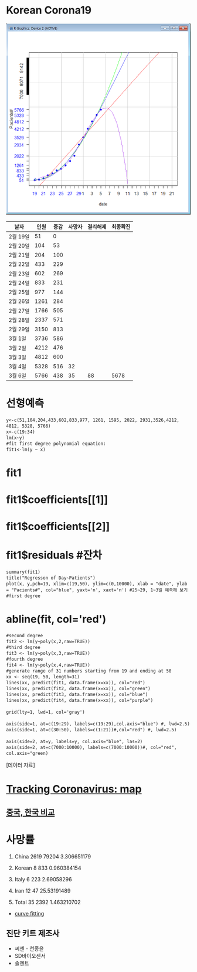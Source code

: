 # Korean Corona19
![선형예측](./c0305.PNG)

|날자|인원|증감|사망자|결리해제|최종확진|
|---|---|---|---|---|---|
|2월 19일 | 51| 0 | | | |
|2월 20일 | 104| 53 | | | |
|2월 21일 | 204| 100 | | | |
|2월 22일 | 433| 229 | | | |
|2월 23일 | 602| 269 | | | |
|2월 24일 | 833| 231 | | | |
|2월 25일 | 977| 144 | | | |
|2월 26일 | 1261| 284 | | | |
|2월 27일 | 1766| 505 | | | |
|2월 28일 | 2337 | 571 | | | |
|2월 29일 | 3150 | 813 | | | |
|3월 1일 | 3736 | 586 | | | |
|3월 2일 | 4212 | 476 | | | |
|3월 3일 | 4812 | 600 | | | |
|3월 4일 | 5328 | 516 | 32 | | |
|3월 6일 | 5766 | 438 | 35 | 88 | 5678 |

# 선형예측  


    y<-c(51,104,204,433,602,833,977, 1261, 1595, 2022, 2931,3526,4212, 4812, 5328, 5766)
    x<-c(19:34)
    lm(x~y)
    #fit first degree polynomial equation:
    fit1<-lm(y ~ x)
#    fit1
#    fit1$coefficients[[1]]
#    fit1$coefficients[[2]]
#    fit1$residuals #잔차
    summary(fit1)
    title("Regresson of Day~Patients")
    plot(x, y,pch=19, xlim=c(19,50), ylim=c(0,10000), xlab = "date", ylab = "Pacients#", col="blue", yaxt='n', xaxt='n') #25~29, 1~3일 예측해 보기
    #first degree
#    abline(fit, col='red')
    #second degree
    fit2 <- lm(y~poly(x,2,raw=TRUE))
    #third degree
    fit3 <- lm(y~poly(x,3,raw=TRUE))
    #fourth degree
    fit4 <- lm(y~poly(x,4,raw=TRUE))
    #generate range of 31 numbers starting from 19 and ending at 50
    xx <- seq(19, 50, length=31)
    lines(xx, predict(fit1, data.frame(x=xx)), col="red")
    lines(xx, predict(fit2, data.frame(x=xx)), col="green")
    lines(xx, predict(fit3, data.frame(x=xx)), col="blue")
    lines(xx, predict(fit4, data.frame(x=xx)), col="purple")

    grid(lty=1, lwd=1, col='gray')

    axis(side=1, at=c(19:29), labels=c(19:29),col.axis="blue") #, lwd=2.5)
    axis(side=1, at=c(30:50), labels=c(1:21))#,col="red") #, lwd=2.5)

    axis(side=2, at=y, labels=y, col.axis="blue", las=2)
    axis(side=2, at=c(7000:10000), labels=c(7000:10000))#, col="red", col.axis="green)


[데이터 자료]

# [Tracking Coronavirus: map](https://bnonews.com/index.php/2020/02/the-latest-coronavirus-cases/)

## [중국, 한국 비교](https://www.fmkorea.com/2747110261)

# 사망률

1. China	2619	79204	3.306651179
2. Korean	8	833	0.960384154
3. Italy	6	223	2.69058296
4. Iran		12	47	25.53191489
			
5. Total	35	2392	1.463210702


* [curve fitting](https://davetang.org/muse/2013/05/09/on-curve-fitting/)

## 진단 키트 제조사
* 씨젠 - 천종윤
* SD바이오센서
* 솔젠트
